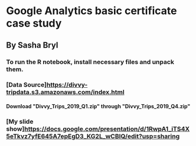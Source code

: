 # Google Analytics basic certificate case study 
## By Sasha Bryl

### To run the R notebook, install necessary files and unpack them.

### [Data Source]<https://divvy-tripdata.s3.amazonaws.com/index.html>
#### Download "Divvy_Trips_2019_Q1.zip" through "Divvy_Trips_2019_Q4.zip"

### [My slide show]<https://docs.google.com/presentation/d/1RwpA1_iTS4X5eTkvz7yfE645A7epEgD3_KG2L_wCBIQ/edit?usp=sharing>
